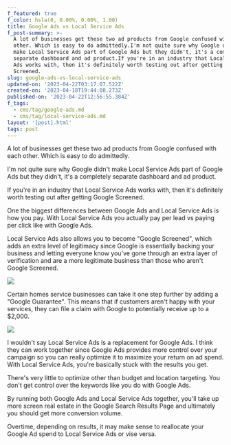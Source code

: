 ```yaml
---
f_featured: true
f_color: hsla(0, 0.00%, 0.00%, 1.00)
title: Google Ads vs Local Service Ads
f_post-summary: >-
  A lot of businesses get these two ad products from Google confused with each
  other. Which is easy to do admittedly.I'm not quite sure why Google didn't
  make Local Service Ads part of Google Ads but they didn't, it's a completely
  separate dashboard and ad product.If you're in an industry that Local Service
  Ads works with, then it's definitely worth testing out after getting Google
  Screened.
slug: google-ads-vs-local-service-ads
updated-on: '2023-04-22T03:17:07.522Z'
created-on: '2023-04-18T19:44:08.273Z'
published-on: '2023-04-22T12:56:55.384Z'
f_tags:
  - cms/tag/google-ads.md
  - cms/tag/local-service-ads.md
layout: '[post].html'
tags: post
---
```


A lot of businesses get these two ad products from Google confused with each other. Which is easy to do admittedly.

I'm not quite sure why Google didn't make Local Service Ads part of Google Ads but they didn't, it's a completely separate dashboard and ad product.

If you're in an industry that Local Service Ads works with, then it's definitely worth testing out after getting Google Screened.

One the biggest differences between Google Ads and Local Service Ads is how you pay. With Local Service Ads you actually pay per lead vs paying per click like with Google Ads.

Local Service Ads also allows you to become "Google Screened", which adds an extra level of legitimacy since Google is essentially backing your business and letting everyone know you've gone through an extra layer of verification and are a more legitimate business than those who aren't Google Screened.

![](https://uploads-ssl.webflow.com/643ef3037ed557253b9bbcfe/6443517132f52d6dfcdcbe22_CleanShot-2023-02-23-at-16.33.23%402x.png)

Certain homes service businesses can take it one step further by adding a "Google Guarantee". This means that if customers aren't happy with your services, they can file a claim with Google to potentially receive up to a $2,000.

![](https://uploads-ssl.webflow.com/643ef3037ed557253b9bbcfe/64435171bbd3e8cf371c61bf_CleanShot-2023-02-23-at-16.34.25%402x.png)

I wouldn't say Local Service Ads is a replacement for Google Ads. I think they can work together since Google Ads provides more control over your campaign so you can really optimize it to maximize your return on ad spend. With Local Service Ads, you're basically stuck with the results you get.

There's very little to optimize other than budget and location targeting. You don't get control over the keywords like you do with Google Ads.

By running both Google Ads and Local Service Ads together, you'll take up more screen real estate in the Google Search Results Page and ultimately you should get more conversion volume.

Overtime, depending on results, it may make sense to reallocate your Google Ad spend to Local Service Ads or vise versa.

‍
-

